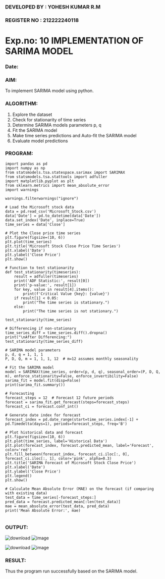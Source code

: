 ### DEVELOPED BY : YOHESH KUMAR R.M
### REGISTER NO : 212222240118
# Exp.no: 10   IMPLEMENTATION OF SARIMA MODEL
### Date: 

### AIM:
To implement SARIMA model using python.
### ALGORITHM:
1. Explore the dataset
2. Check for stationarity of time series
3. Determine SARIMA models parameters p, q
4. Fit the SARIMA model
5. Make time series predictions and Auto-fit the SARIMA model
6. Evaluate model predictions
### PROGRAM:
```
import pandas as pd
import numpy as np
from statsmodels.tsa.statespace.sarimax import SARIMAX
from statsmodels.tsa.stattools import adfuller
import matplotlib.pyplot as plt
from sklearn.metrics import mean_absolute_error
import warnings

warnings.filterwarnings("ignore")

# Load the Microsoft stock data
data = pd.read_csv('Microsoft_Stock.csv')
data['Date'] = pd.to_datetime(data['Date'])
data.set_index('Date', inplace=True)
time_series = data['Close']

# Plot the Close price time series
plt.figure(figsize=(10, 6))
plt.plot(time_series)
plt.title('Microsoft Stock Close Price Time Series')
plt.xlabel('Date')
plt.ylabel('Close Price')
plt.show()

# Function to test stationarity
def test_stationarity(timeseries):
    result = adfuller(timeseries)
    print('ADF Statistic:', result[0])
    print('p-value:', result[1])
    for key, value in result[4].items():
        print(f'Critical Value {key}: {value}')
    if result[1] < 0.05:
        print("The time series is stationary.")
    else:
        print("The time series is not stationary.")

test_stationarity(time_series)

# Differencing if non-stationary
time_series_diff = time_series.diff().dropna()
print("\nAfter Differencing:")
test_stationarity(time_series_diff)

# SARIMA model parameters
p, d, q = 1, 1, 1
P, D, Q, m = 1, 1, 1, 12  # m=12 assumes monthly seasonality

# Fit the SARIMA model
model = SARIMAX(time_series, order=(p, d, q), seasonal_order=(P, D, Q, m), enforce_stationarity=False, enforce_invertibility=False)
sarima_fit = model.fit(disp=False)
print(sarima_fit.summary())

# Forecasting
forecast_steps = 12  # Forecast 12 future periods
forecast = sarima_fit.get_forecast(steps=forecast_steps)
forecast_ci = forecast.conf_int()

# Generate date index for forecast
forecast_index = pd.date_range(start=time_series.index[-1] + pd.Timedelta(days=1), periods=forecast_steps, freq='B')

# Plot historical data and forecast
plt.figure(figsize=(10, 6))
plt.plot(time_series, label='Historical Data')
plt.plot(forecast_index, forecast.predicted_mean, label='Forecast', color='red')
plt.fill_between(forecast_index, forecast_ci.iloc[:, 0], forecast_ci.iloc[:, 1], color='pink', alpha=0.3)
plt.title('SARIMA Forecast of Microsoft Stock Close Price')
plt.xlabel('Date')
plt.ylabel('Close Price')
plt.legend()
plt.show()

# Calculate Mean Absolute Error (MAE) on the forecast (if comparing with existing data)
test_data = time_series[-forecast_steps:]
pred_data = forecast.predicted_mean[:len(test_data)]
mae = mean_absolute_error(test_data, pred_data)
print('Mean Absolute Error:', mae)


```

### OUTPUT:
![download](https://github.com/user-attachments/assets/c591c100-f4b5-4505-9f1c-30f81b4f8914)
![image](https://github.com/user-attachments/assets/4c2774d1-6762-4592-92b9-d083d7aa1ddc)

![download](https://github.com/user-attachments/assets/a7d613cc-b7bc-4bc9-8ca6-6f3a6d77dcb6)
![image](https://github.com/user-attachments/assets/cbfd125f-08f0-4594-8750-6b21b905a9cf)


### RESULT:
Thus the program run successfully based on the SARIMA model.
